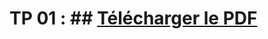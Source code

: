 # TP 01 : ## [Télécharger le PDF](https://raw.githubusercontent.com/donovaneHoute/IUT-Initiation_au_dev/main/docs/tp01.pdf)

